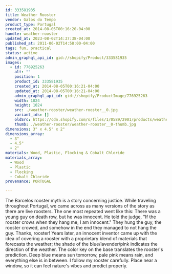 ```yaml
---
id: 333581935
title: Weather Rooster
vendor: Galos do Tempo
product_type: Portugal
created_at: 2014-08-05T00:16:20-04:00
handle: weather-rooster
updated_at: 2023-08-02T14:37:38-04:00
published_at: 2011-06-02T14:58:00-04:00
tags: fun, practical
status: active
admin_graphql_api_id: gid://shopify/Product/333581935
images:
  - id: 776925263
    alt: ""
    position: 1
    product_id: 333581935
    created_at: 2014-08-05T00:16:21-04:00
    updated_at: 2014-08-05T00:16:21-04:00
    admin_graphql_api_id: gid://shopify/ProductImage/776925263
    width: 1024
    height: 1024
    src: ./weather-rooster/weather-rooster__0.jpg
    variant_ids: []
    oldSrc: https://cdn.shopify.com/s/files/1/0589/2901/products/weather-rooster_1.jpeg?v=1407212181
    thumb: ./weather-rooster/weather-rooster__0-thumb.jpg
dimensions: 3" x 4.5" x 2"
dimensions_array:
  - 3"
  - 4.5"
  - 2"
materials: Wood, Plastic, Flocking & Cobalt Chloride
materials_array:
  - Wood
  - Plastic
  - Flocking
  - Cobalt Chloride
provenance: PORTUGAL

---
```


The Barcelos rooster myth is a story concerning justice. While traveling throughout Portugal, we came across as many versions of the story as there are live roosters. The one most repeated went like this: There was a young guy on death row, but he was innocent. He told the judge, "If the rooster crows when they hang me, I am innocent." They hung the guy, the rooster crowed, and somehow in the end they managed to not hang the guy. Thanks, rooster! Years later, an innocent inventor came up with the idea of covering a rooster with a proprietary blend of materials that forecasts the weather; the shade of the blue/lavender/pink indicates the direction of the weather. The color key on the base translates the rooster's prediction. Deep blue means sun tomorrow, pale pink means rain, and everything else is in between. I follow my rooster carefully. Place near a window, so it can feel nature's vibes and predict properly.